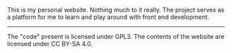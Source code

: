 This is my personal website. Nothing much to it really. The project serves as a platform for me to learn and play around with front end development.

---
The "code" present is licensed under GPL3. The contents of the website are licensed under CC BY-SA 4.0.